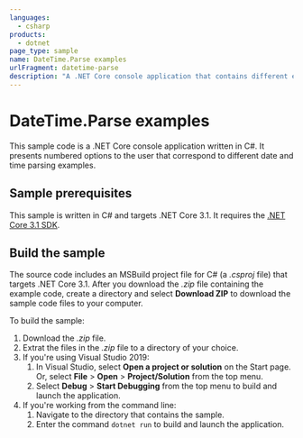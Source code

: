 ```yaml
---
languages:
  - csharp
products:
  - dotnet
page_type: sample
name: DateTime.Parse examples
urlFragment: datetime-parse
description: "A .NET Core console application that contains different examples of using the DateTime.Parse method overloads."
---
```

# DateTime.Parse examples

This sample code is a .NET Core console application written in C#. It presents numbered options to the user that correspond to different date and time parsing examples.

## Sample prerequisites

This sample is written in C# and targets .NET Core 3.1. It requires the [.NET Core 3.1 SDK](https://dotnet.microsoft.com/download/dotnet-core/3.1).

## Build the sample

The source code includes an MSBuild project file for C# (a *.csproj* file) that targets .NET Core 3.1. After you download the *.zip* file containing the example code, create a directory and select **Download ZIP** to download the sample code files to your computer.

To build the sample:

1. Download the *.zip* file.
1. Extrat the files in the *.zip* file to a directory of your choice.
1. If you're using Visual Studio 2019:
   1. In Visual Studio, select **Open a project or solution** on the Start page. Or, select **File** > **Open** > **Project/Solution** from the top menu.
   1. Select **Debug** > **Start Debugging** from the top menu to build and launch the application.
1. If you're working from the command line:
   1. Navigate to the directory that contains the sample.
   1. Enter the command `dotnet run` to build and launch the application.
